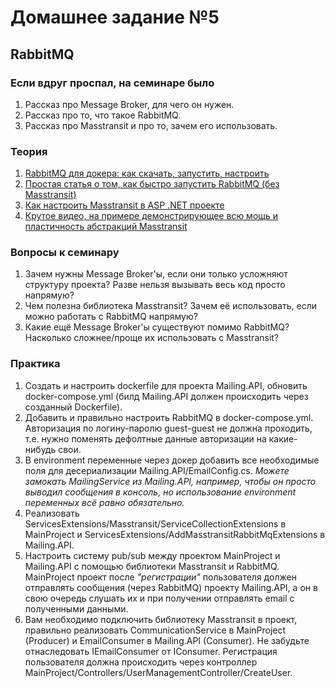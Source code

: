 ﻿# Домашнее задание №5

## RabbitMQ

### Если вдруг проспал, на семинаре было
1. Рассказ про Message Broker, для чего он нужен.
2. Рассказ про то, что такое RabbitMQ.
3. Рассказ про Masstransit и про то, зачем его использовать.

### Теория
1. [RabbitMQ для докера: как скачать, запустить, настроить](https://habr.com/ru/companies/southbridge/articles/704208/)
2. [Простая статья о том, как быстро запустить RabbitMQ (без Masstransit)](https://habr.com/ru/articles/649915/)
3. [Как настроить Masstransit в ASP .NET проекте](https://www.youtube.com/watch?v=CTKWFMZVIWA&ab_channel=MilanJovanovi%C4%87)
4. [Крутое видео, на примере демонстрирующее всю мощь и пластичность абстракций Masstransit](https://www.youtube.com/watch?v=4FFYefcx4Bg&ab_channel=NickChapsas)

### Вопросы к семинару
1. Зачем нужны Message Broker'ы, если они только усложняют структуру проекта? Разве нельзя вызывать весь код просто напрямую?
2. Чем полезна библиотека Masstransit? Зачем её использовать, если можно работать с RabbitMQ напрямую?
3. Какие ещё Message Broker'ы существуют помимо RabbitMQ? Насколько сложнее/проще их использовать с Masstransit?

### Практика
1. Создать и настроить dockerfile для проекта Mailing.API, обновить docker-compose.yml (билд Mailing.API должен происходить через созданный Dockerfile).
2. Добавить и правильно настроить RabbitMQ в docker-compose.yml. Авторизация по логину-паролю guest-guest не должна проходить, т.е. нужно поменять дефолтные данные авторизации на какие-нибудь свои.
3. В environment переменные через докер добавить все необходимые поля для десериализации Mailing.API/EmailConfig.cs. _Можете замокать MailingService из Mailing.API, например, чтобы он просто выводил сообщения в консоль, но использование environment переменных всё равно обязательно._
4. Реализовать ServicesExtensions/Masstransit/ServiceCollectionExtensions в MainProject и ServicesExtensions/AddMasstransitRabbitMqExtensions в Mailing.API.
5. Настроить систему pub/sub между проектом MainProject и Mailing.API с помощью библиотеки Masstransit и RabbitMQ. MainProject проект после _"регистрации"_ пользователя должен отправлять сообщения (через RabbitMQ) проекту Mailing.API, а он в свою очередь слушать их и при получении отправлять email с полученными данными.
6. Вам необходимо подключить библиотеку Masstransit в проект, правильно реализовать CommunicationService в MainProject (Producer) и EmailConsumer в Mailing.API (Consumer). Не забудьте отнаследовать IEmailConsumer от IConsumer<TMessage>. Регистрация пользователя должна происходить через контроллер MainProject/Controllers/UserManagementController/CreateUser.